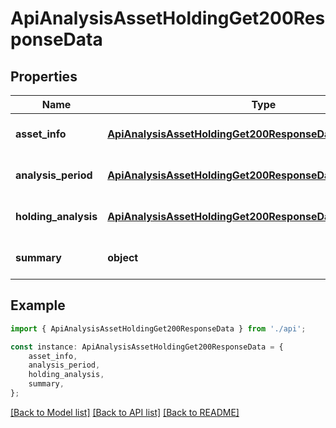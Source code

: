 # ApiAnalysisAssetHoldingGet200ResponseData


## Properties

Name | Type | Description | Notes
------------ | ------------- | ------------- | -------------
**asset_info** | [**ApiAnalysisAssetHoldingGet200ResponseDataAssetInfo**](ApiAnalysisAssetHoldingGet200ResponseDataAssetInfo.md) |  | [optional] [default to undefined]
**analysis_period** | [**ApiAnalysisAssetHoldingGet200ResponseDataAnalysisPeriod**](ApiAnalysisAssetHoldingGet200ResponseDataAnalysisPeriod.md) |  | [optional] [default to undefined]
**holding_analysis** | [**ApiAnalysisAssetHoldingGet200ResponseDataHoldingAnalysis**](ApiAnalysisAssetHoldingGet200ResponseDataHoldingAnalysis.md) |  | [optional] [default to undefined]
**summary** | **object** |  | [optional] [default to undefined]

## Example

```typescript
import { ApiAnalysisAssetHoldingGet200ResponseData } from './api';

const instance: ApiAnalysisAssetHoldingGet200ResponseData = {
    asset_info,
    analysis_period,
    holding_analysis,
    summary,
};
```

[[Back to Model list]](../README.md#documentation-for-models) [[Back to API list]](../README.md#documentation-for-api-endpoints) [[Back to README]](../README.md)
